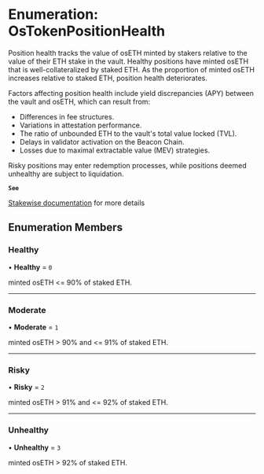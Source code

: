 # Enumeration: OsTokenPositionHealth

Position health tracks the value of osETH minted by stakers relative to the value of their ETH stake in the vault.
Healthy positions have minted osETH that is well-collateralized by staked ETH. As the proportion of minted osETH
increases relative to staked ETH, position health deteriorates.

Factors affecting position health include yield discrepancies (APY) between the vault and osETH, which can result
from:
- Differences in fee structures.
- Variations in attestation performance.
- The ratio of unbounded ETH to the vault's total value locked (TVL).
- Delays in validator activation on the Beacon Chain.
- Losses due to maximal extractable value (MEV) strategies.

Risky positions may enter redemption processes, while positions deemed unhealthy are subject to liquidation.

**`See`**

[Stakewise documentation](https://docs.stakewise.io/protocol-overview-in-depth/oseth#position-health) for more details

## Enumeration Members

### Healthy

• **Healthy** = ``0``

minted osETH <= 90% of staked ETH.

___

### Moderate

• **Moderate** = ``1``

minted osETH > 90% and <= 91% of staked ETH.

___

### Risky

• **Risky** = ``2``

minted osETH > 91% and <= 92% of staked ETH.

___

### Unhealthy

• **Unhealthy** = ``3``

minted osETH > 92% of staked ETH.
